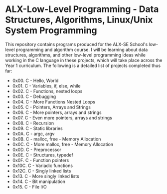<h1> ALX-Low-Level Programming - Data Structures, Algorithms, Linux/Unix System Programming</h1>

<p>This repository contains programs produced for the ALX-SE School's low-level programming and algorithm course. I will be learning about data structures, algorithms, and other low-level programming ideas while working in the C language in these projects, which will take place across the Year 1 curriculum. The following is a detailed list of projects completed thus far:</p>

<ul>
<li>0x00. C - Hello, World</li>
<li>0x01. C - Variables, if, else, while</li>
<li>0x02. C - Functions, nested loops</li>
<li>0x03. C - Debugging</li>
<li>0x04. C - More Functions Nested Loops</li>
<li>0x05. C - Pointers, Arrays and Strings</li>
<li>0x06. C - More pointers, arrays and strings</li>
<li>0x07. C - Even more pointers, arrays and strings</li>
<li>0x08. C - Recursion</li>
<li>0x09. C - Static libraries</li>
<li>0x0A. C - argc, argv</li>
<li>0x0B. C - malloc, free - Memory Allocation</li>
<li>0x0C. C - More malloc, free - Memory Allocation</li>
<li>0x0D. C - Preprocessor</li>
<li>0x0E. C - Structures, typedef</li>
<li>0x0F. C - Function pointers</li>
<li>0x10C. C - Variadic functions</li>
<li>0x12C. C - Singly linked lists</li>
<li>0x13. C - More singly linked lists</li>
<li>0x14. C - Bit manipulation</li>
<li>0x15. C - File I/O</li>
</ul>
